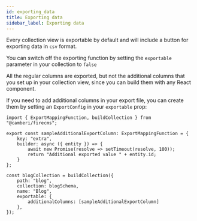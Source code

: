 ```yaml
---
id: exporting_data
title: Exporting data
sidebar_label: Exporting data
---
```


Every collection view is exportable by default and will include a button for
exporting data in `csv` format.

You can switch off the exporting function by setting the `exportable` parameter
in your collection to `false`

All the regular columns are exported, but not the additional columns that you
set up in your collection view, since you can build them with any React
component.

If you need to add additional columns in your export file, you can create
them by setting an `ExportConfig` in your `exportable` prop:

```tsx
import { ExportMappingFunction, buildCollection } from "@camberi/firecms";

export const sampleAdditionalExportColumn: ExportMappingFunction = {
    key: "extra",
    builder: async ({ entity }) => {
        await new Promise(resolve => setTimeout(resolve, 100));
        return "Additional exported value " + entity.id;
    }
};

const blogCollection = buildCollection({
    path: "blog",
    collection: blogSchema,
    name: "Blog",
    exportable: {
        additionalColumns: [sampleAdditionalExportColumn]
    },
});
```
